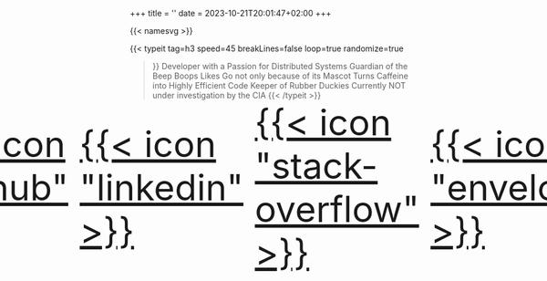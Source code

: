 +++
title = ''
date = 2023-10-21T20:01:47+02:00
+++

{{< namesvg >}}

{{< typeit
  tag=h3
  speed=45
  breakLines=false
  loop=true
  randomize=true
>}}
Developer with a Passion for Distributed Systems
Guardian of the Beep Boops
Likes Go not only because of its Mascot
Turns Caffeine into Highly Efficient Code
Keeper of Rubber Duckies
Currently NOT under investigation by the CIA
{{< /typeit >}}

</br>

<div style="
    float: left;
    font-size: 4.5em;
    display: flex;
	flex-direction: row;
	justify-content: center;
	align-items: center;
    column-gap: 20px;
	width: 100%;
    margin-top: -30px;
">
    <a href="https://github.com/DominicWuest" target="_blank">{{< icon "github" >}}</a>
    <a href="https://www.linkedin.com/in/dominic-wuest" target="_blank">{{< icon "linkedin" >}}</a>
    <a href="https://stackoverflow.com/users/10639068/dwuest" target="_blank">{{< icon "stack-overflow" >}}</a>
    <a href="mailto:dwuest@student.ethz.ch" target="_blank">{{< icon "envelope" >}}</a>
</div>
